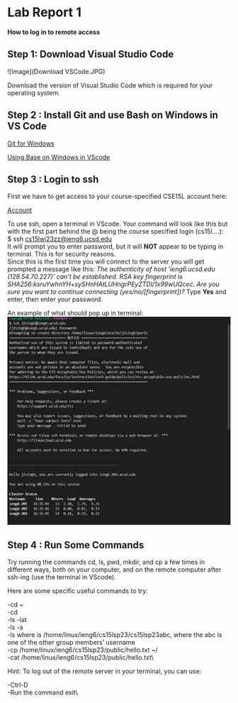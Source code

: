 # Lab Report 1
**How to log in to remote access**


## Step 1: Download Visual Studio Code
![Image](Download VSCode.JPG)


Download the version of Visual Studio Code which is required for your operating system.


## Step 2 : Install Git and use Bash on Windows in VS Code


[Git for Windows](https://gitforwindows.org/)


[Using Base on Windows in VScode](https://stackoverflow.com/a/50527994)

## Step 3 : Login to ssh
First we have to get access to your course-specified CSE15L account here:

[Account](https://sdacs.ucsd.edu/~icc/index.php)

To use ssh, open a terminal in VScode. Your command will look like this but with the first part behind the @ being the course specified login (cs15l....):\
$ ssh cs15lwi23zz@ieng6.ucsd.edu\
It will prompt you to enter password, but it will **NOT** appear to be typing in terminal. This is for security reasons.\
Since this is the first time you will connect to the server you will get prompted a message like this:
*The authenticity of host 'ieng6.ucsd.edu (128.54.70.227)' can't be established.
RSA key fingerprint is SHA256:ksruYwhnYH+sySHnHAtLUHngrPEyZTDl/1x99wUQcec.
Are you sure you want to continue connecting (yes/no/[fingerprint])?*
Type **Yes** and enter, then enter your password.

An example of what should pop up in terminal:\
![Image](1.JPG)

## Step 4 : Run Some Commands

Try running the commands cd, ls, pwd, mkdir, and cp a few times in different ways, both on your computer, and on the remote computer after ssh-ing (use the terminal in VScode).

Here are some specific useful commands to try:

-cd ~\
-cd\
-ls -lat\
-ls -a\
-ls <directory> where <directory> is /home/linux/ieng6/cs15lsp23/cs15lsp23abc, where the abc is one of the other group members’ username\
-cp /home/linux/ieng6/cs15lsp23/public/hello.txt ~/\
-cat /home/linux/ieng6/cs15lsp23/public/hello.txt\

Hint: To log out of the remote server in your terminal, you can use:

-Ctrl-D\
-Run the command exit\
